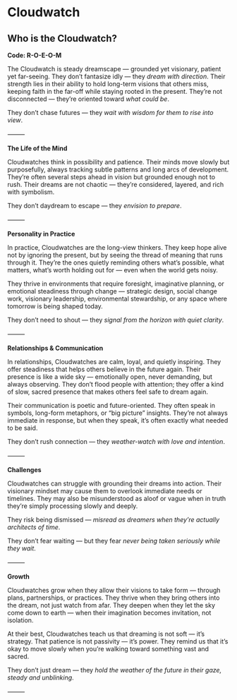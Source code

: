 # Cloudwatch
## Who is the Cloudwatch?
**Code: R-O-E-O-M**

The Cloudwatch is steady dreamscape — grounded yet visionary, patient yet far-seeing. They don’t fantasize idly — they *dream with direction*. Their strength lies in their ability to hold long-term visions that others miss, keeping faith in the far-off while staying rooted in the present. They’re not disconnected — they’re oriented toward *what could be*.

They don’t chase futures — they *wait with wisdom for them to rise into view*.

⸻

**The Life of the Mind**

Cloudwatches think in possibility and patience. Their minds move slowly but purposefully, always tracking subtle patterns and long arcs of development. They’re often several steps ahead in vision but grounded enough not to rush. Their dreams are not chaotic — they’re considered, layered, and rich with symbolism.

They don’t daydream to escape — they *envision to prepare*.

⸻

**Personality in Practice**

In practice, Cloudwatches are the long-view thinkers. They keep hope alive not by ignoring the present, but by seeing the thread of meaning that runs through it. They’re the ones quietly reminding others what’s possible, what matters, what’s worth holding out for — even when the world gets noisy.

They thrive in environments that require foresight, imaginative planning, or emotional steadiness through change — strategic design, social change work, visionary leadership, environmental stewardship, or any space where tomorrow is being shaped today.

They don’t need to shout — they *signal from the horizon with quiet clarity*.

⸻

**Relationships & Communication**

In relationships, Cloudwatches are calm, loyal, and quietly inspiring. They offer steadiness that helps others believe in the future again. Their presence is like a wide sky — emotionally open, never demanding, but always observing. They don’t flood people with attention; they offer a kind of slow, sacred presence that makes others feel safe to dream again.

Their communication is poetic and future-oriented. They often speak in symbols, long-form metaphors, or “big picture” insights. They’re not always immediate in response, but when they speak, it’s often exactly what needed to be said.

They don’t rush connection — they *weather-watch with love and intention*.

⸻

**Challenges**

Cloudwatches can struggle with grounding their dreams into action. Their visionary mindset may cause them to overlook immediate needs or timelines. They may also be misunderstood as aloof or vague when in truth they’re simply processing slowly and deeply.

They risk being dismissed — *misread as dreamers when they’re actually architects of time*.

They don’t fear waiting — but they fear *never being taken seriously while they wait*.

⸻

**Growth**

Cloudwatches grow when they allow their visions to take form — through plans, partnerships, or practices. They thrive when they bring others into the dream, not just watch from afar. They deepen when they let the sky come down to earth — when their imagination becomes invitation, not isolation.

At their best, Cloudwatches teach us that dreaming is not soft — it’s strategy. That patience is not passivity — it’s power. They remind us that it’s okay to move slowly when you’re walking toward something vast and sacred.

They don’t just dream — they *hold the weather of the future in their gaze, steady and unblinking*.

⸻
